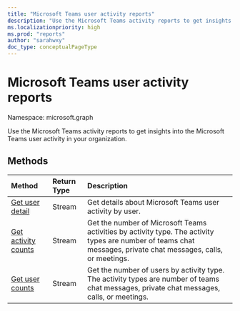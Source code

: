 ```yaml
---
title: "Microsoft Teams user activity reports"
description: "Use the Microsoft Teams activity reports to get insights into the Microsoft Teams user activity in your organization."
ms.localizationpriority: high
ms.prod: "reports"
author: "sarahwxy"
doc_type: conceptualPageType
---
```


# Microsoft Teams user activity reports

Namespace: microsoft.graph

Use the Microsoft Teams activity reports to get insights into the Microsoft Teams user activity in your organization.

## Methods

| Method                                   | Return Type | Description                              |
| :--------------------------------------- | :---------- | :--------------------------------------- |
| [Get user detail](../api/reportroot-getteamsuseractivityuserdetail.md) | Stream      | Get details about Microsoft Teams user activity by user. |
| [Get activity counts](../api/reportroot-getteamsuseractivitycounts.md) | Stream      | Get the number of Microsoft Teams activities by activity type. The activity types are number of teams chat messages, private chat messages, calls, or meetings. |
| [Get user counts](../api/reportroot-getteamsuseractivityusercounts.md) | Stream      | Get the number of users by activity type. The activity types are number of teams chat messages, private chat messages, calls, or meetings. |

